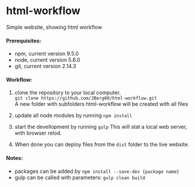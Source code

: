 # html-workflow
Simple website, showing html workflow

#### Prerequisites:
- npm, current version 9.5.0
- node, current version 5.6.0
- git, current version 2.14.3

#### Workflow:
1. clone the repository to your local computer.<br />
`git clone https://github.com/JBerg60/html-workflow.git`<br />
A new folder with subfolders html-workflow will be created with all files

2. update all node modules by running `npm install`

3. start the devellopment by running `gulp`
This will stat a local web server, with browser relod.

4. When done you can deploy files from the `dist` folder to the live website.

#### Notes:
- packages can be added by `npm install --save-dev {package name}`
- gulp can be called with parameters: `gulp clean build` 